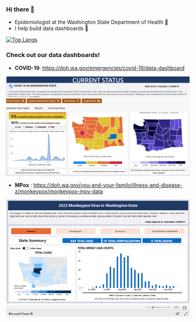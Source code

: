 ### Hi there 👋

- Epidemiologist at the Washington State Department of Health 🌲
- I help build data dashboards 💪

[![Top Langs](https://github-readme-stats.vercel.app/api/top-langs/?username=DOH-RPS1303)](https://github.com/anuraghazra/github-readme-stats)

### Check out our data dashboards!
- **COVID-19**:  <a href="https://doh.wa.gov/emergencies/covid-19/data-dashboard" target="_blank" rel="noreferrer noopener">https://doh.wa.gov/emergencies/covid-19/data-dashboard</a>  
<img src="https://github.com/DOH-RPS1303/DOH-RPS1303/raw/main/Screenshot%202022-12-02%20at%2012-19-13%20COVID-19%20Data%20Dashboard.png" width="500" height="auto" />

- **MPox** :  <a href="https://doh.wa.gov/you-and-your-family/illness-and-disease-z/monkeypox/monkeypox-mpv-data" target="_blank" rel="noreferrer noopener">https://doh.wa.gov/you-and-your-family/illness-and-disease-z/monkeypox/monkeypox-mpv-data</a>  
<img src="https://github.com/DOH-RPS1303/DOH-RPS1303/blob/main/Screenshot%202022-12-07%20at%2008-28-17%20Monkeypox%20(MPV)%20Data.png?raw=true" width="500" height="auto" />


<!--
**DOH-RPS1303/DOH-RPS1303** is a ✨ _special_ ✨ repository because its `README.md` (this file) appears on your GitHub profile.

Here are some ideas to get you started:

- 🔭 I’m currently working on ...
- 🌱 I’m currently learning ...
- 👯 I’m looking to collaborate on ...
- 🤔 I’m looking for help with ...
- 💬 Ask me about ...
- 📫 How to reach me: ...
- 😄 Pronouns: ...
- ⚡ Fun fact: ...
-->
